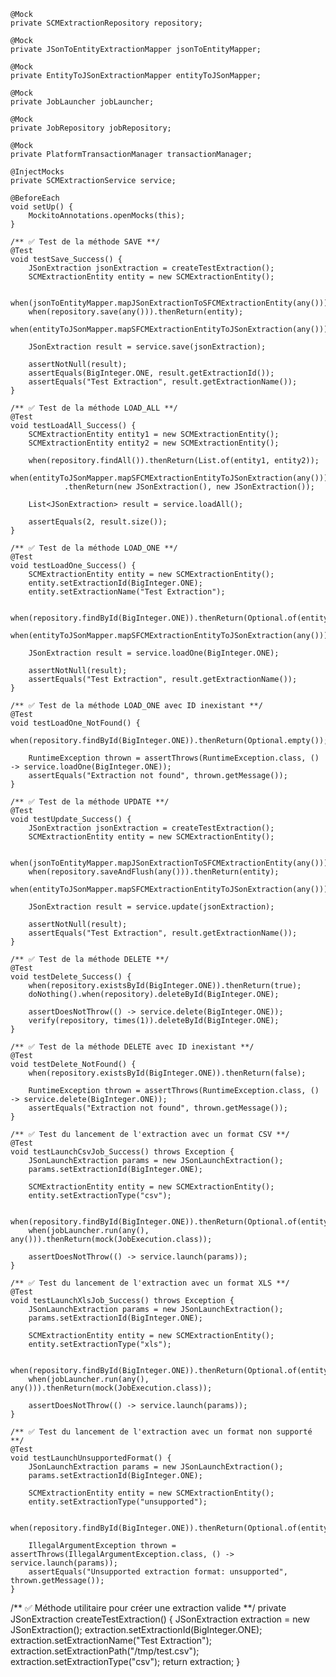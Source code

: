 
    @Mock
    private SCMExtractionRepository repository;

    @Mock
    private JSonToEntityExtractionMapper jsonToEntityMapper;

    @Mock
    private EntityToJSonExtractionMapper entityToJSonMapper;

    @Mock
    private JobLauncher jobLauncher;

    @Mock
    private JobRepository jobRepository;

    @Mock
    private PlatformTransactionManager transactionManager;

    @InjectMocks
    private SCMExtractionService service;

    @BeforeEach
    void setUp() {
        MockitoAnnotations.openMocks(this);
    }

    /** ✅ Test de la méthode SAVE **/
    @Test
    void testSave_Success() {
        JSonExtraction jsonExtraction = createTestExtraction();
        SCMExtractionEntity entity = new SCMExtractionEntity();

        when(jsonToEntityMapper.mapJSonExtractionToSFCMExtractionEntity(any())).thenReturn(entity);
        when(repository.save(any())).thenReturn(entity);
        when(entityToJSonMapper.mapSFCMExtractionEntityToJSonExtraction(any())).thenReturn(jsonExtraction);

        JSonExtraction result = service.save(jsonExtraction);

        assertNotNull(result);
        assertEquals(BigInteger.ONE, result.getExtractionId());
        assertEquals("Test Extraction", result.getExtractionName());
    }

    /** ✅ Test de la méthode LOAD_ALL **/
    @Test
    void testLoadAll_Success() {
        SCMExtractionEntity entity1 = new SCMExtractionEntity();
        SCMExtractionEntity entity2 = new SCMExtractionEntity();

        when(repository.findAll()).thenReturn(List.of(entity1, entity2));
        when(entityToJSonMapper.mapSFCMExtractionEntityToJSonExtraction(any()))
                .thenReturn(new JSonExtraction(), new JSonExtraction());

        List<JSonExtraction> result = service.loadAll();

        assertEquals(2, result.size());
    }

    /** ✅ Test de la méthode LOAD_ONE **/
    @Test
    void testLoadOne_Success() {
        SCMExtractionEntity entity = new SCMExtractionEntity();
        entity.setExtractionId(BigInteger.ONE);
        entity.setExtractionName("Test Extraction");

        when(repository.findById(BigInteger.ONE)).thenReturn(Optional.of(entity));
        when(entityToJSonMapper.mapSFCMExtractionEntityToJSonExtraction(any())).thenReturn(createTestExtraction());

        JSonExtraction result = service.loadOne(BigInteger.ONE);

        assertNotNull(result);
        assertEquals("Test Extraction", result.getExtractionName());
    }

    /** ✅ Test de la méthode LOAD_ONE avec ID inexistant **/
    @Test
    void testLoadOne_NotFound() {
        when(repository.findById(BigInteger.ONE)).thenReturn(Optional.empty());

        RuntimeException thrown = assertThrows(RuntimeException.class, () -> service.loadOne(BigInteger.ONE));
        assertEquals("Extraction not found", thrown.getMessage());
    }

    /** ✅ Test de la méthode UPDATE **/
    @Test
    void testUpdate_Success() {
        JSonExtraction jsonExtraction = createTestExtraction();
        SCMExtractionEntity entity = new SCMExtractionEntity();

        when(jsonToEntityMapper.mapJSonExtractionToSFCMExtractionEntity(any())).thenReturn(entity);
        when(repository.saveAndFlush(any())).thenReturn(entity);
        when(entityToJSonMapper.mapSFCMExtractionEntityToJSonExtraction(any())).thenReturn(jsonExtraction);

        JSonExtraction result = service.update(jsonExtraction);

        assertNotNull(result);
        assertEquals("Test Extraction", result.getExtractionName());
    }

    /** ✅ Test de la méthode DELETE **/
    @Test
    void testDelete_Success() {
        when(repository.existsById(BigInteger.ONE)).thenReturn(true);
        doNothing().when(repository).deleteById(BigInteger.ONE);

        assertDoesNotThrow(() -> service.delete(BigInteger.ONE));
        verify(repository, times(1)).deleteById(BigInteger.ONE);
    }

    /** ✅ Test de la méthode DELETE avec ID inexistant **/
    @Test
    void testDelete_NotFound() {
        when(repository.existsById(BigInteger.ONE)).thenReturn(false);

        RuntimeException thrown = assertThrows(RuntimeException.class, () -> service.delete(BigInteger.ONE));
        assertEquals("Extraction not found", thrown.getMessage());
    }

    /** ✅ Test du lancement de l'extraction avec un format CSV **/
    @Test
    void testLaunchCsvJob_Success() throws Exception {
        JSonLaunchExtraction params = new JSonLaunchExtraction();
        params.setExtractionId(BigInteger.ONE);

        SCMExtractionEntity entity = new SCMExtractionEntity();
        entity.setExtractionType("csv");

        when(repository.findById(BigInteger.ONE)).thenReturn(Optional.of(entity));
        when(jobLauncher.run(any(), any())).thenReturn(mock(JobExecution.class));

        assertDoesNotThrow(() -> service.launch(params));
    }

    /** ✅ Test du lancement de l'extraction avec un format XLS **/
    @Test
    void testLaunchXlsJob_Success() throws Exception {
        JSonLaunchExtraction params = new JSonLaunchExtraction();
        params.setExtractionId(BigInteger.ONE);

        SCMExtractionEntity entity = new SCMExtractionEntity();
        entity.setExtractionType("xls");

        when(repository.findById(BigInteger.ONE)).thenReturn(Optional.of(entity));
        when(jobLauncher.run(any(), any())).thenReturn(mock(JobExecution.class));

        assertDoesNotThrow(() -> service.launch(params));
    }

    /** ✅ Test du lancement de l'extraction avec un format non supporté **/
    @Test
    void testLaunchUnsupportedFormat() {
        JSonLaunchExtraction params = new JSonLaunchExtraction();
        params.setExtractionId(BigInteger.ONE);

        SCMExtractionEntity entity = new SCMExtractionEntity();
        entity.setExtractionType("unsupported");

        when(repository.findById(BigInteger.ONE)).thenReturn(Optional.of(entity));

        IllegalArgumentException thrown = assertThrows(IllegalArgumentException.class, () -> service.launch(params));
        assertEquals("Unsupported extraction format: unsupported", thrown.getMessage());
    }


/** ✅ Méthode utilitaire pour créer une extraction valide **/
private JSonExtraction createTestExtraction() {
JSonExtraction extraction = new JSonExtraction();
extraction.setExtractionId(BigInteger.ONE);
extraction.setExtractionName("Test Extraction");
extraction.setExtractionPath("/tmp/test.csv");
extraction.setExtractionType("csv");
return extraction;
}